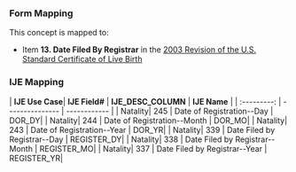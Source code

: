### Form Mapping
This concept is mapped to:
 * Item **13. Date Filed By Registrar** in the [2003 Revision of the U.S. Standard Certificate of Live Birth](https://www.cdc.gov/nchs/data/dvs/birth11-03final-ACC.pdf)

### IJE Mapping
| **IJE Use Case**| **IJE Field#** |  **IJE_DESC_COLUMN**   |  **IJE Name**  |
| :---------: | --------------- | ------------ |
| Natality| 245 | Date of Registration--Day | DOR_DY|
| Natality| 244 | Date of Registration--Month | DOR_MO|
| Natality| 243 | Date of Registration--Year | DOR_YR|
| Natality| 339 | Date Filed by Registrar--Day | REGISTER_DY|
| Natality| 338 | Date Filed by Registrar--Month | REGISTER_MO|
| Natality| 337 | Date Filed by Registrar--Year | REGISTER_YR|
